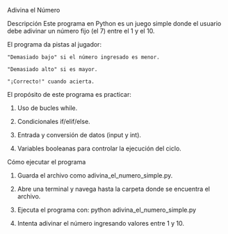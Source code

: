 Adivina el Número

Descripción
Este programa en Python es un juego simple donde el usuario debe adivinar un número fijo (el 7) entre el 1 y el 10.

El programa da pistas al jugador:

    "Demasiado bajo" si el número ingresado es menor.

    "Demasiado alto" si es mayor.

    "¡Correcto!" cuando acierta.

El propósito de este programa es practicar:

1. Uso de bucles while.

2. Condicionales if/elif/else.

3. Entrada y conversión de datos (input y int).

4. Variables booleanas para controlar la ejecución del ciclo.

Cómo ejecutar el programa

1. Guarda el archivo como adivina_el_numero_simple.py.

2. Abre una terminal y navega hasta la carpeta donde se encuentra el archivo.

3. Ejecuta el programa con: python adivina_el_numero_simple.py

4. Intenta adivinar el número ingresando valores entre 1 y 10.